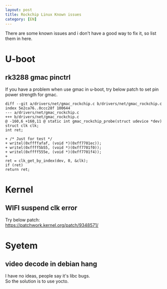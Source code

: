 ```yaml
---
layout: post
title: Rockchip Linux Known issues
category: [EN]
---
```


There are some known issues and i don't have a good way to fix it, so list them in here.

# U-boot

## rk3288 gmac pinctrl

If you have a problem when use gmac in u-boot, try below patch to set pin power strength for gmac.

	diff --git a/drivers/net/gmac_rockchip.c b/drivers/net/gmac_rockchip.c
	index 5e2ca76..0ccc28f 100644
	--- a/drivers/net/gmac_rockchip.c
	+++ b/drivers/net/gmac_rockchip.c
	@ -160,6 +160,11 @ static int gmac_rockchip_probe(struct udevice *dev)
	struct clk clk;
	int ret;

	+ /* Just for test */
	+ writel(0xffffafaf, (void *)(0xff7701ec));
	+ writel(0xffff5b55, (void *)(0xff7701f0));
	+ writel(0xffff555e, (void *)(0xff7701f4));
	+
	ret = clk_get_by_index(dev, 0, &clk);
	if (ret)
	return ret;



# Kernel

## WIFI suspend clk error

Try below patch:  
https://patchwork.kernel.org/patch/9348571/



# Syetem

## video decode in debian hang 

I have no ideas, people say it's libc bugs.  
So the solution is to use yocto.
